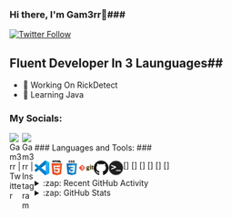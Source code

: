 ### Hi there, I'm Gam3rr👋###

[![Twitter Follow](https://img.shields.io/twitter/follow/Gam3rrXD?color=1DA1F2&logo=twitter&style=for-the-badge)](https://twitter.com/intent/follow?original_referer=https%3A%2F%2Fgithub.com%2FGam3rrXD&screen_name=Gam3rrXD)

## Fluent Developer In 3 Launguages##

- 🔭 Working On RickDetect
- 🌱 Learning Java

### My Socials:
[<img align="left" alt="Gam3rr | Twitter" width="22px" src="https://cdn.jsdelivr.net/npm/simple-icons@v3/icons/twitter.svg" />][twitter]
[<img align="left" alt="Gam3rr | Instagram" width="22px" src="https://cdn.jsdelivr.net/npm/simple-icons@v3/icons/instagram.svg" />][instagram]

<br />
### Languages and Tools: ###

[<img align="left" alt="Visual Studio Code" width="26px" src="https://raw.githubusercontent.com/github/explore/80688e429a7d4ef2fca1e82350fe8e3517d3494d/topics/visual-studio-code/visual-studio-code.png" />]
[<img align="left" alt="HTML5" width="26px" src="https://raw.githubusercontent.com/github/explore/80688e429a7d4ef2fca1e82350fe8e3517d3494d/topics/html/html.png" />]
[<img align="left" alt="CSS3" width="26px" src="https://raw.githubusercontent.com/github/explore/80688e429a7d4ef2fca1e82350fe8e3517d3494d/topics/css/css.png" />]
[<img align="left" alt="Git" width="26px" src="https://raw.githubusercontent.com/github/explore/80688e429a7d4ef2fca1e82350fe8e3517d3494d/topics/git/git.png" />]
[<img align="left" alt="GitHub" width="26px" src="https://raw.githubusercontent.com/github/explore/78df643247d429f6cc873026c0622819ad797942/topics/github/github.png" />]
[<img align="left" alt="Terminal" width="26px" src="https://raw.githubusercontent.com/github/explore/80688e429a7d4ef2fca1e82350fe8e3517d3494d/topics/terminal/terminal.png" />]
<br />


<details>
  <summary>:zap: Recent GitHub Activity</summary>

<!--RECENT_ACTIVITY:start-->
1. 🔱 Forked [Gam3rrXD/iReady-Overload](https://github.com/Gam3rrXD/iReady-Overload) from [cupiditys/iReady-Overload](https://github.com/cupiditys/iReady-Overload)
2. ⭐ Starred [cupiditys/iReady-Overload](https://github.com/cupiditys/iReady-Overload)
3. ❗️ Opened issue [#245](https://github.com/cupiditys/iReady-Overload/issues/245) in [cupiditys/iReady-Overload](https://github.com/cupiditys/iReady-Overload)
4. ✌️ Released [RickDetect v1 (CrossPlatform)](https://github.com/Gam3rrXD/RickDetect/releases/tag/v1) in [Gam3rrXD/RickDetect](https://github.com/Gam3rrXD/RickDetect)
<!--RECENT_ACTIVITY:end-->
<!--RECENT_ACTIVITY:last_update-->
Last Updated: Monday, March 28th, 2022, 2:32:51 PM
<!--RECENT_ACTIVITY:last_update_end-->

</details>

<details>
  <summary>:zap: GitHub Stats</summary>

  <img align="left" alt="Gam3rr's GitHub Stats" src="https://github-readme-stats.vercel.app/api?username=Gam3rrXD&show_icons=true&hide_border=false&title_color=FF0000&icon_color=00FFFF&bg_color=333&text_color=1dcaff" />

</details>

[twitter]: https://twitter.com/Gam3rrXD
[instagram]: https://instagram.com/gam3rryt
